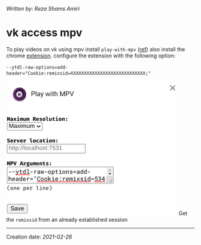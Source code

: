 _Written by: Reza Shams Amiri_
# vk access mpv

To play videos on vk using mpv install `play-with-mpv` ([ref][GTPWMCETAYTPVIWLYWMI])
also install the chrome [extension][PWMCWS].
configure the extension with the following option:
```
--ytdl-raw-options=add-header="Cookie:remixsid=XXXXXXXXXXXXXXXXXXXXXXXXXXXX;"
```
![image.png](/img/fix/image.png)
Get the `remixsid` from an already established session

* * *
Creation date: _2021-02-26_

[GTPWMCETAYTPVIWLYWMI]: https://github.com/Thann/play-with-mpv
[PWMCWS]: https://chrome.google.com/webstore/detail/play-with-mpv/hahklcmnfgffdlchjigehabfbiigleji
